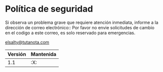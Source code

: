 #  Política de seguridad

Si observa un problema grave que requiere atención inmediata, informe a la dirección de correo electrónico:: 
Por favor no envie solicitudes de cambio en el codigo a este correo, es solo reservado para emergencias.

elsalty@tutanota.com

| Versión | Mantenida         |
| ------- | ------------------ |
| 1.1   | :X: |

